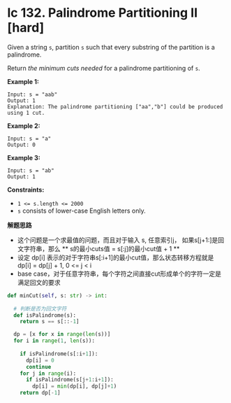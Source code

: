 # lc 132. Palindrome Partitioning II [hard]

Given a string `s`, partition `s` such that every substring of the partition is a palindrome.

Return *the minimum cuts needed* for a palindrome partitioning of `s`.

 

**Example 1:**

```
Input: s = "aab"
Output: 1
Explanation: The palindrome partitioning ["aa","b"] could be produced using 1 cut.
```

**Example 2:**

```
Input: s = "a"
Output: 0
```

**Example 3:**

```
Input: s = "ab"
Output: 1
```

 

**Constraints:**

- `1 <= s.length <= 2000`
- `s` consists of lower-case English letters only.



**解题思路**

- 这个问题是一个求最值的问题，而且对于输入 s, 任意索引j， 如果s[j+1:]是回文字符串，那么 ** s的最小cuts值 = s[:j]的最小cut值 + 1 **
- 设定 dp[i] 表示的对于字符串s[:i+1]的最小cut值，那么状态转移方程就是 dp[i] = dp[j] + 1, 0 <= j < i
- base case，对于任意字符串，每个字符之间直接cut形成单个的字符一定是满足回文的要求



```python
def minCut(self, s: str) -> int:
  
  # 判断是否为回文字符
  def isPalindrome(s):
    return s == s[::-1]

  dp = [x for x in range(len(s))]
  for i in range(1, len(s)):
    
    if isPalindrome(s[:i+1]):
      dp[i] = 0
      continue
    for j in range(i):
      if isPalindrome(s[j+1:i+1]):
        dp[i] = min(dp[i], dp[j]+1)
    return dp[-1]
```

